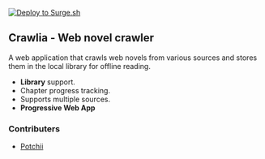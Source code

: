 [![Deploy to Surge.sh](https://github.com/floooptimism/lncrawler-client/actions/workflows/main.yml/badge.svg)](https://github.com/floooptimism/lncrawler-client/actions/workflows/main.yml)

## Crawlia - Web novel crawler

A web application that crawls web novels from various sources and stores them in the local library for offline reading.

* **Library** support.
* Chapter progress tracking.
* Supports multiple sources.
* **Progressive Web App**

### Contributers

* [Potchii](https://github.com/potchii)
